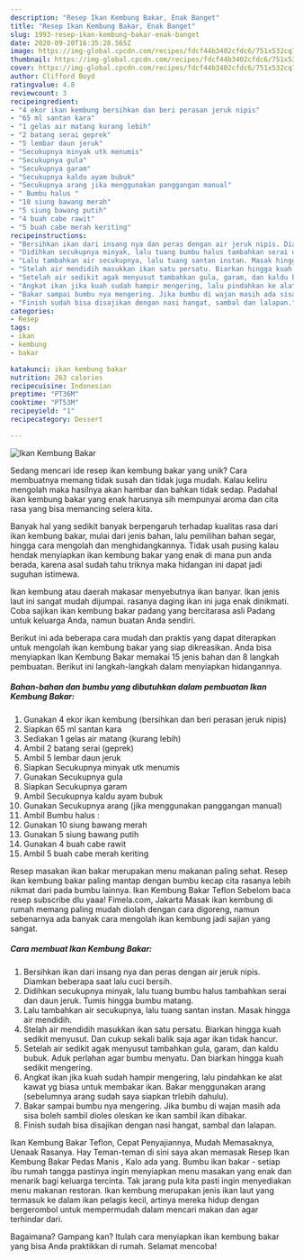 ```yaml
---
description: "Resep Ikan Kembung Bakar, Enak Banget"
title: "Resep Ikan Kembung Bakar, Enak Banget"
slug: 1993-resep-ikan-kembung-bakar-enak-banget
date: 2020-09-20T16:35:28.565Z
image: https://img-global.cpcdn.com/recipes/fdcf44b3402cfdc6/751x532cq70/ikan-kembung-bakar-foto-resep-utama.jpg
thumbnail: https://img-global.cpcdn.com/recipes/fdcf44b3402cfdc6/751x532cq70/ikan-kembung-bakar-foto-resep-utama.jpg
cover: https://img-global.cpcdn.com/recipes/fdcf44b3402cfdc6/751x532cq70/ikan-kembung-bakar-foto-resep-utama.jpg
author: Clifford Boyd
ratingvalue: 4.8
reviewcount: 3
recipeingredient:
- "4 ekor ikan kembung bersihkan dan beri perasan jeruk nipis"
- "65 ml santan kara"
- "1 gelas air matang kurang lebih"
- "2 batang serai geprek"
- "5 lembar daun jeruk"
- "Secukupnya minyak utk menumis"
- "Secukupnya gula"
- "Secukupnya garam"
- "Secukupnya kaldu ayam bubuk"
- "Secukupnya arang jika menggunakan panggangan manual"
- " Bumbu halus "
- "10 siung bawang merah"
- "5 siung bawang putih"
- "4 buah cabe rawit"
- "5 buah cabe merah keriting"
recipeinstructions:
- "Bersihkan ikan dari insang nya dan peras dengan air jeruk nipis. Diamkan beberapa saat lalu cuci bersih."
- "Didihkan secukupnya minyak, lalu tuang bumbu halus tambahkan serai dan daun jeruk. Tumis hingga bumbu matang."
- "Lalu tambahkan air secukupnya, lalu tuang santan instan. Masak hingga air mendidih."
- "Stelah air mendidih masukkan ikan satu persatu. Biarkan hingga kuah sedikit menyusut. Dan cukup sekali balik saja agar ikan tidak hancur."
- "Setelah air sedikit agak menyusut tambahkan gula, garam, dan kaldu bubuk. Aduk perlahan agar bumbu menyatu. Dan biarkan hingga kuah sedikit mengering."
- "Angkat ikan jika kuah sudah hampir mengering, lalu pindahkan ke alat kawat yg biasa untuk membakar ikan. Bakar menggunakan arang (sebelumnya arang sudah saya siapkan trlebih dahulu)."
- "Bakar sampai bumbu nya mengering. Jika bumbu di wajan masih ada sisa boleh sambil dioles oleskan ke ikan sambil ikan dibakar."
- "Finish sudah bisa disajikan dengan nasi hangat, sambal dan lalapan."
categories:
- Resep
tags:
- ikan
- kembung
- bakar

katakunci: ikan kembung bakar 
nutrition: 263 calories
recipecuisine: Indonesian
preptime: "PT36M"
cooktime: "PT53M"
recipeyield: "1"
recipecategory: Dessert

---
```



![Ikan Kembung Bakar](https://img-global.cpcdn.com/recipes/fdcf44b3402cfdc6/751x532cq70/ikan-kembung-bakar-foto-resep-utama.jpg)

Sedang mencari ide resep ikan kembung bakar yang unik? Cara membuatnya memang tidak susah dan tidak juga mudah. Kalau keliru mengolah maka hasilnya akan hambar dan bahkan tidak sedap. Padahal ikan kembung bakar yang enak harusnya sih mempunyai aroma dan cita rasa yang bisa memancing selera kita.

Banyak hal yang sedikit banyak berpengaruh terhadap kualitas rasa dari ikan kembung bakar, mulai dari jenis bahan, lalu pemilihan bahan segar, hingga cara mengolah dan menghidangkannya. Tidak usah pusing kalau hendak menyiapkan ikan kembung bakar yang enak di mana pun anda berada, karena asal sudah tahu triknya maka hidangan ini dapat jadi suguhan istimewa.

Ikan kembung atau daerah makasar menyebutnya ikan banyar. Ikan jenis laut ini sangat mudah dijumpai. rasanya daging ikan ini juga enak dinikmati. Coba sajikan ikan kembung bakar padang yang bercitarasa asli Padang untuk keluarga Anda, namun buatan Anda sendiri.


Berikut ini ada beberapa cara mudah dan praktis yang dapat diterapkan untuk mengolah ikan kembung bakar yang siap dikreasikan. Anda bisa menyiapkan Ikan Kembung Bakar memakai 15 jenis bahan dan 8 langkah pembuatan. Berikut ini langkah-langkah dalam menyiapkan hidangannya.

<!--inarticleads1-->

##### Bahan-bahan dan bumbu yang dibutuhkan dalam pembuatan Ikan Kembung Bakar:

1. Gunakan 4 ekor ikan kembung (bersihkan dan beri perasan jeruk nipis)
1. Siapkan 65 ml santan kara
1. Sediakan 1 gelas air matang (kurang lebih)
1. Ambil 2 batang serai (geprek)
1. Ambil 5 lembar daun jeruk
1. Siapkan Secukupnya minyak utk menumis
1. Gunakan Secukupnya gula
1. Siapkan Secukupnya garam
1. Ambil Secukupnya kaldu ayam bubuk
1. Gunakan Secukupnya arang (jika menggunakan panggangan manual)
1. Ambil  Bumbu halus :
1. Gunakan 10 siung bawang merah
1. Gunakan 5 siung bawang putih
1. Gunakan 4 buah cabe rawit
1. Ambil 5 buah cabe merah keriting


Resep masakan ikan bakar merupakan menu makanan paling sehat. Resep ikan kembung bakar paling mantap dengan bumbu kecap cita rasanya lebih nikmat dari pada bumbu lainnya. Ikan Kembung Bakar Teflon Sebelom baca resep subscribe dlu yaaa! Fimela.com, Jakarta Masak ikan kembung di rumah memang paling mudah diolah dengan cara digoreng, namun sebenarnya ada banyak cara mengolah ikan kembung jadi sajian yang sangat. 

<!--inarticleads2-->

##### Cara membuat Ikan Kembung Bakar:

1. Bersihkan ikan dari insang nya dan peras dengan air jeruk nipis. Diamkan beberapa saat lalu cuci bersih.
1. Didihkan secukupnya minyak, lalu tuang bumbu halus tambahkan serai dan daun jeruk. Tumis hingga bumbu matang.
1. Lalu tambahkan air secukupnya, lalu tuang santan instan. Masak hingga air mendidih.
1. Stelah air mendidih masukkan ikan satu persatu. Biarkan hingga kuah sedikit menyusut. Dan cukup sekali balik saja agar ikan tidak hancur.
1. Setelah air sedikit agak menyusut tambahkan gula, garam, dan kaldu bubuk. Aduk perlahan agar bumbu menyatu. Dan biarkan hingga kuah sedikit mengering.
1. Angkat ikan jika kuah sudah hampir mengering, lalu pindahkan ke alat kawat yg biasa untuk membakar ikan. Bakar menggunakan arang (sebelumnya arang sudah saya siapkan trlebih dahulu).
1. Bakar sampai bumbu nya mengering. Jika bumbu di wajan masih ada sisa boleh sambil dioles oleskan ke ikan sambil ikan dibakar.
1. Finish sudah bisa disajikan dengan nasi hangat, sambal dan lalapan.


Ikan Kembung Bakar Teflon, Cepat Penyajiannya, Mudah Memasaknya, Uenaak Rasanya. Hay Teman-teman di sini saya akan memasak Resep Ikan Kembung Bakar Pedas Manis , Kalo ada yang. Bumbu ikan bakar - setiap ibu rumah tangga pastinya ingin menyiapkan menu masakan yang enak dan menarik bagi keluarga tercinta. Tak jarang pula kita pasti ingin menyediakan menu makanan restoran. Ikan kembung merupakan jenis ikan laut yang termasuk ke dalam ikan pelagis kecil, artinya mereka hidup dengan bergerombol untuk mempermudah dalam mencari makan dan agar terhindar dari. 

Bagaimana? Gampang kan? Itulah cara menyiapkan ikan kembung bakar yang bisa Anda praktikkan di rumah. Selamat mencoba!
